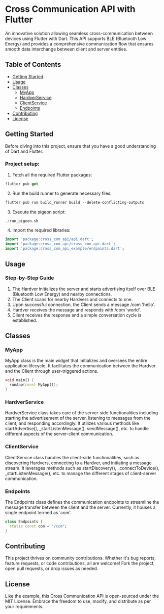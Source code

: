 # Cross Communication API with Flutter

An innovative solution allowing seamless cross-communication between devices using Flutter with Dart. This API supports BLE (Bluetooth Low Energy) and provides a comprehensive communication flow that ensures smooth data interchange between client and server entities.

## Table of Contents

- [Getting Started](#getting-started)
- [Usage](#usage)
- [Classes](#classes)
  - [MyApp](#myapp)
  - [HardverService](#hardverservice)
  - [ClientService](#clientservice)
  - [Endpoints](#endpoints)
- [Contributing](#contributing)
- [License](#license)

## Getting Started

Before diving into this project, ensure that you have a good understanding of Dart and Flutter.

### Project setup:

1. Fetch all the required Flutter packages:

```dart
flutter pub get
```

2. Run the build runner to generate necessary files:

```dart
flutter pub run build_runner build --delete-conflicting-outputs
```

3. Execute the pigeon script:

```dart
./run_pigeon.sh
```

4. Import the required libraries:

```dart
import 'package:cross_com_api/api.dart';
import 'package:cross_com_api/cross_com_api.dart';
import 'package:cross_com_api_example/endpoints.dart';

```

## Usage

### Step-by-Step Guide

1. The Hardver initializes the server and starts advertising itself over BLE (Bluetooth Low Energy) and nearby connections.
1. The Client scans for nearby Hardvers and connects to one.
1. Upon successful connection, the Client sends a message /com 'hello'.
1. Hardver receives the message and responds with /com 'world'.
1. Client receives the response and a simple conversation cycle is established.

## Classes

### MyApp

MyApp class is the main widget that initializes and oversees the entire application lifecycle. It facilitates the communication between the Hardver and the Client through user-triggered actions.

```dart
void main() {
  runApp(const MyApp());
}
```

### HardverService

HardverService class takes care of the server-side functionalities including starting the advertisement of the server, listening to messages from the client, and responding accordingly. It utilizes various methods like startAdvertise(), \_startListenMessage(), sendMessage(), etc. to handle different aspects of the server-client communication.

### ClientService

ClientService class handles the client-side functionalities, such as discovering Hardvers, connecting to a Hardver, and initiating a message stream. It leverages methods such as startDiscovery(), \_connectToDevice(), \_startListenMessage(), etc. to manage the different stages of client-server communication.

### Endpoints

The Endpoints class defines the communication endpoints to streamline the message transfer between the client and the server. Currently, it houses a single endpoint termed as 'com'.

```dart
class Endpoints {
  static const com = "/com";
}
```

## Contributing

This project thrives on community contributions. Whether it's bug reports, feature requests, or code contributions, all are welcome! Fork the project, open pull requests, or drop issues as needed.

## License

Like the example, this Cross Communication API is open-sourced under the MIT License. Embrace the freedom to use, modify, and distribute as per your requirements.
